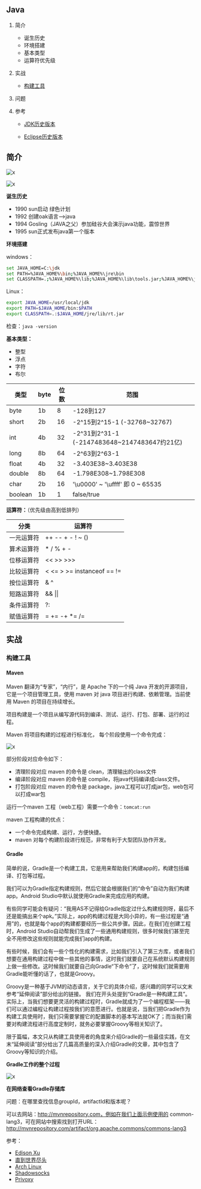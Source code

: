 ## Java

1. 简介
   - 诞生历史
   - 环境搭建
   - 基本类型
   - 运算符优先级
2. 实战
   - [构建工具](#构建工具)
3. 问题
4. 参考

   - [JDK历史版本](https://www.oracle.com/technetwork/java/javase/archive-139210.html)

   - [Eclipse历史版本](https://wiki.eclipse.org/Older_Versions_Of_Eclipse)



## 简介

![x](D:\WorkingDir\Office\Resources\java.jpg)

![x](D:\WorkingDir\Office\Resources\goslin.jpg)

**诞生历史**

- 1990 sun启动 绿色计划
- 1992 创建oak语言-->java
- 1994 Gosling（JAVA之父）参加硅谷大会演示java功能，震惊世界
- 1995 sun正式发布java第一个版本

**环境搭建**

windows：

```sh
set JAVA_HOME=C:\jdk
set PATH=%JAVA_HOME%\bin;%JAVA_HOME%\jre\bin
set CLASSPATH=.;%JAVA_HOME%\lib;%JAVA_HOME%\lib\tools.jar;%JAVA_HOME%\jre\lib\rt.jar
```

Linux：

```sh
export JAVA_HOME=/usr/local/jdk
export PATH=$JAVA_HOME/bin:$PATH
export CLASSPATH=.:$JAVA_HOME/jre/lib/rt.jar
```

检查：`java -version`

**基本类型：**

- 整型
- 浮点
- 字符
- 布尔

| **类型** | **byte** | **位数** | **范围**                                      |
| -------- | -------- | -------- | --------------------------------------------- |
| byte     | 1b       | 8        | -128到127                                     |
| short    | 2b       | 16       | -2^15到2^15-1  (-32768~32767)                 |
| int      | 4b       | 32       | -2^31到2^31-1  (-2147483648~2147483647约21亿) |
| long     | 8b       | 64       | -2^63到2^63-1                                 |
| float    | 4b       | 32       | -3.403E38~3.403E38                            |
| double   | 8b       | 64       | -1.798E308~1.798E308                          |
| char     | 2b       | 16       | '\u0000' ~ '\uffff' 即 0 ~ 65535              |
| boolean  | 1b       | 1        | false/true                                    |

**运算符：**（优先级由高到低排列）

| **分类**   | **运算符**                 |
| ---------- | -------------------------- |
| 一元运算符 | ++ -- + - ! ~ ()           |
| 算术运算符 | * / % + -                  |
| 位移运算符 | << >> >>>                  |
| 比较运算符 | < <= > >= instanceof == != |
| 按位运算符 | & ^                        |
| 短路运算符 | && \|\|                    |
| 条件运算符 | ?:                         |
| 赋值运算符 | = += -+ *= /=              |



## 实战



### 构建工具

#### Maven

Maven 翻译为“专家”，“内行”，是 Apache 下的一个纯 Java 开发的开源项目，它是一个项目管理工具，使用 maven 对 java 项目进行构建、依赖管理。当前使用 Maven 的项目在持续增长。

项目构建是一个项目从编写源代码到编译、测试、运行、打包、部署、运行的过程。

Maven 将项目构建的过程进行标准化， 每个阶段使用一个命令完成：

![x](D:\WorkingDir\Office\Resources\maven.jpg)

部分阶段对应命令如下：

- 清理阶段对应 maven 的命令是 clean，清理输出的class文件
- 编译阶段对应 maven 的命令是 compile，将java代码编译成class文件。
- 打包阶段对应 maven 的命令是 package，java工程可以打成jar包，web包可以打成war包

运行一个maven 工程（web工程）需要一个命令：`tomcat:run`

maven 工程构建的优点：

- 一个命令完成构建、运行，方便快捷。
- maven 对每个构建阶段进行规范，非常有利于大型团队协作开发。

#### Gradle

简单的说，Gradle是一个构建工具，它是用来帮助我们构建app的，构建包括编译、打包等过程。

我们可以为Gradle指定构建规则，然后它就会根据我们的“命令”自动为我们构建app。Android Studio中默认就使用Gradle来完成应用的构建。

有些同学可能会有疑问：“我用AS不记得给Gradle指定过什么构建规则呀，最后不还是能搞出来个apk。”实际上，app的构建过程是大同小异的，有一些过程是“通用”的，也就是每个app的构建都要经历一些公共步骤。因此，在我们在创建工程时，Android Studio自动帮我们生成了一些通用构建规则，很多时候我们甚至完全不用修改这些规则就能完成我们app的构建。

有些时候，我们会有一些个性化的构建需求，比如我们引入了第三方库，或者我们想要在通用构建过程中做一些其他的事情，这时我们就要自己在系统默认构建规则上做一些修改。这时候我们就要自己向Gradle“下命令”了，这时候我们就需要用Gradle能听懂的话了，也就是Groovy。

Groovy是一种基于JVM的动态语言，关于它的具体介绍，感兴趣的同学可以文末参考“延伸阅读”部分给出的链接。
我们在开头处提到“Gradle是一种构建工具”。实际上，当我们想要更灵活的构建过程时，Gradle就成为了一个编程框架——我们可以通过编程让构建过程按我们的意愿进行。也就是说，当我们把Gradle作为构建工具使用时，我们只需要掌握它的配置脚本的基本写法就OK了；而当我们需要对构建流程进行高度定制时，就务必要掌握Groovy等相关知识了。

限于篇幅，本文只从构建工具使用者的角度来介绍Gradle的一些最佳实践，在文末“延伸阅读”部分给出了几篇高质量的深入介绍Gradle的文章，其中包含了Groovy等知识的介绍。

**Gradle工作的整个过程**

![x](D:\WorkingDir\Office\Resources\gradle.png)

**在网络查看Gradle存储库**

问题：在哪里查找信息groupId，artifactId和版本呢？

可以去网站：http://mvnrepository.com，例如在我们上面示例使用的 common-lang3，可在网站中搜索找到打开URL：http://mvnrepository.com/artifact/org.apache.commons/commons-lang3

参考：

- [Edison Xu](http://edisonxu.com/)
- [直到世界尽头](http://www.525.life/)
- [Arch Linux](https://wiki.archlinux.org/index.php/Main_page_(%E7%AE%80%E4%BD%93%E4%B8%AD%E6%96%87))
- [Shadowsocks](https://wiki.archlinux.org/index.php/Shadowsocks_(%E7%AE%80%E4%BD%93%E4%B8%AD%E6%96%87))
- [Privoxy](https://wiki.archlinux.org/index.php/Privoxy_(%E7%AE%80%E4%BD%93%E4%B8%AD%E6%96%87))